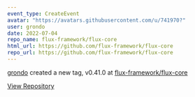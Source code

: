 ```yaml
---
event_type: CreateEvent
avatar: "https://avatars.githubusercontent.com/u/741970?"
user: grondo
date: 2022-07-04
repo_name: flux-framework/flux-core
html_url: https://github.com/flux-framework/flux-core
repo_url: https://github.com/flux-framework/flux-core
---
```


<a href='https://github.com/grondo' target='_blank'>grondo</a> created a new tag, v0.41.0 at <a href='https://github.com/flux-framework/flux-core' target='_blank'>flux-framework/flux-core</a>

<a href='https://github.com/flux-framework/flux-core' target='_blank'>View Repository</a>